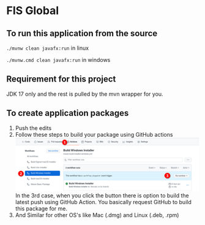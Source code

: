 # FIS Global
## To run this application from the source
`./mvnw clean javafx:run` in linux

`./mvnw.cmd clean javafx:run` in windows

## Requirement for this project
JDK 17 only and the rest is pulled by the mvn wrapper for you.

## To create application packages
1. Push the edits
2. Follow these steps to build your package using GitHub actions
![](docs/GitHub-Actions.png)
In the 3rd case, when you click the button there is option to build the latest push using GitHub Action.
You basically request GitHub to build this package for me.
3. And Similar for other OS's like Mac (.dmg) and Linux (.deb, .rpm)
